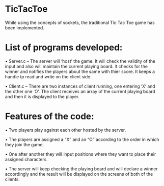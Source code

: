 TicTacToe
=========

While using the concepts of sockets, the traditional Tic Tac Toe game has been implemented. 

List of programs developed:
===========================

• Server.c – The server will ‘host’ the game. It will check the validity of the input and also will maintain the 
current playing board. It checks for the winner and notifies the players about the same with thier score. 
It keeps a handle tp read and write on the client side.

•	Client.c – There are two instances of client running, one entering ‘X’ and the other one ‘O’. The client receives
an array of the current playing board and then it is displayed to the player. 

Features of the code:
=====================

•	Two players play against each other hosted by the server.

•	The players are assigned a “X” and an “O” according to the order in which they join the game. 

•	One after another they will input positions where they want to place their assigned characters.

•	The server will keep checking the playing board and will declare a winner accordingly and the result will be displayed on the screens of both of the clients.

